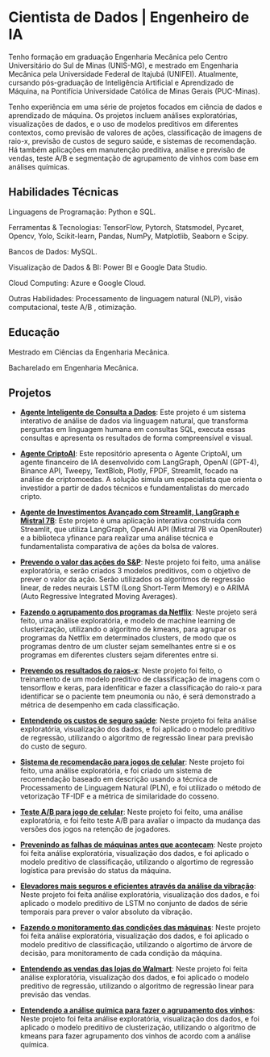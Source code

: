 ## <H1> Cientista de Dados | Engenheiro de IA </H1>

Tenho formação em graduação Engenharia Mecânica pelo Centro Universitário do Sul de Minas (UNIS-MG), e mestrado em Engenharia Mecânica pela Universidade Federal de Itajubá (UNIFEI). Atualmente, cursando pós-graduação de Inteligência Artificial e Aprendizado de Máquina, na Pontifícia Universidade Católica de Minas Gerais (PUC-Minas).

Tenho experiência em uma série de projetos focados em ciência de dados e aprendizado de máquina. Os projetos incluem análises exploratórias, visualizações de dados, e o uso de modelos preditivos em diferentes contextos, como previsão de valores de ações, classificação de imagens de raio-x, previsão de custos de seguro saúde, e sistemas de recomendação. Há também aplicações em manutenção preditiva, análise e previsão de vendas, teste A/B e segmentação de agrupamento de vinhos com base em análises químicas.

## <H2> Habilidades Técnicas </H2> 

Linguagens de Programação: Python e SQL.

Ferramentas & Tecnologias: TensorFlow, Pytorch, Statsmodel, Pycaret, Opencv, Yolo, Scikit-learn, Pandas, NumPy, Matplotlib, Seaborn e Scipy.

Bancos de Dados: MySQL.

Visualização de Dados & BI: Power BI e Google Data Studio.

Cloud Computing: Azure e Google Cloud.

Outras Habilidades: Processamento de linguagem natural (NLP), visão computacional, teste A/B , otimização.

## <H2> Educação </H2>

Mestrado em Ciências da Engenharia Mecânica.

Bacharelado em Engenharia Mecânica.

## <H2> Projetos </H2>

* **[Agente Inteligente de Consulta a Dados](https://github.com/gustavoptavares/agente_nl2sql)**: Este projeto é um sistema interativo de análise de dados via linguagem natural, que transforma perguntas em linguagem humana em consultas SQL, executa essas consultas e apresenta os resultados de forma compreensível e visual.
  
* **[Agente CriptoAI](https://github.com/gustavoptavares/agente_cripto)**: Este repositório apresenta o Agente CriptoAI, um agente financeiro de IA desenvolvido com LangGraph, OpenAI (GPT-4), Binance API, Tweepy, TextBlob, Plotly, FPDF, Streamlit, focado na análise de criptomoedas. A solução simula um especialista que orienta o investidor a partir de dados técnicos e fundamentalistas do mercado cripto.

* **[Agente de Investimentos Avançado com Streamlit, LangGraph e Mistral 7B](https://github.com/gustavoptavares/agente_financeiro)**: Este projeto é uma aplicação interativa construída com Streamlit, que utiliza LangGraph, OpenAI API (Mistral 7B via OpenRouter) e a biblioteca yfinance para realizar uma análise técnica e fundamentalista comparativa de ações da bolsa de valores.

* **[Prevendo o valor das ações do S&P](https://github.com/gustavoptavares/Acoes-Mercado-Financeiro)**: Neste projeto foi feito, uma análise exploratória, e serão criados 3 modelos preditivos, com o objetivo de prever o valor da ação. Serão utilizados os algoritmos de regressão linear, de redes neurais LSTM (Long Short-Term Memory) e o ARIMA (Auto Regressive Integrated Moving Averages).

* **[Fazendo o agrupamento dos programas da Netflix](https://github.com/gustavoptavares/cluster_netflix)**: Neste projeto será feito, uma análise exploratória, e modelo de machine learning de clusterização, utilizando o algoritmo de kmeans, para agrupar os programas da Netflix em determinados clusters, de modo que os programas dentro de um cluster sejam semelhantes entre si e os programas em diferentes clusters sejam diferentes entre si.
  
* **[Prevendo os resultados do raios-x](https://github.com/gustavoptavares/Classificacao-Raio-X)**: Neste projeto foi feito, o treinamento de um modelo preditivo de classificação de imagens com o tensorflow e keras, para idenfiticar e fazer a classificação do raio-x para identificar se o paciente tem pneumonia ou não, é será demonstrado a métrica de desempenho em cada classificação.
  
* **[Entendendo os custos de seguro saúde](https://github.com/gustavoptavares/Seguro-Saude)**: Neste projeto foi feita análise exploratória, visualização dos dados, e foi aplicado o modelo preditivo de regressão, utilizando o algoritmo de regressão linear para previsão do custo de seguro.

* **[Sistema de recomendação para jogos de celular](https://github.com/gustavoptavares/Jogos-de-Celular)**: Neste projeto foi feito, uma análise exploratória, e foi criado um sistema de recomendação baseado em descrição usando a técnica de Processamento de Linguagem Natural (PLN), e foi utilizado o método de vetorização TF-IDF e a métrica de similaridade do cosseno.

* **[Teste A/B para jogo de celular](https://github.com/gustavoptavares/Teste-A-B-Jogo-de-Celular)**: Neste projeto foi feito, uma análise exploratória, e foi feito teste A/B para avaliar o impacto da mudança das versões dos jogos na retenção de jogadores.
 
* **[Prevenindo as falhas de máquinas antes que aconteçam](https://github.com/gustavoptavares/Manutencao-Preditiva-AI4I)**: Neste projeto foi feita análise exploratória, visualização dos dados, e foi aplicado o modelo preditivo de classificação, utilizando o algortimo de regressão logística para previsão do status da máquina.

* **[Elevadores mais seguros e eficientes através da análise da vibração](https://github.com/gustavoptavares/Manutencao-Elevador)**: Neste projeto foi feita análise exploratória, visualização dos dados, e foi aplicado o modelo preditivo de LSTM no conjunto de dados de série temporais para prever o valor absoluto da vibração.

* **[Fazendo o monitoramento das condições das máquinas](https://github.com/gustavoptavares/Monitoramento-AI4I)**: Neste projeto foi feita análise exploratória, visualização dos dados, e foi aplicado o modelo preditivo de classificação, utilizando o algortimo de árvore de decisão, para monitoramento de cada condição da máquina.
  
* **[Entendendo as vendas das lojas do Walmart](https://github.com/gustavoptavares/Walmart-Vendas)**: Neste projeto foi feita análise exploratória, visualização dos dados, e foi aplicado o modelo preditivo de regressão, utilizando o algoritmo de regressão linear para previsão das vendas.

* **[Entendendo a análise química para fazer o agrupamento dos vinhos](https://github.com/gustavoptavares/Vinho)**: Neste projeto foi feita análise exploratória, visualização dos dados, e foi aplicado o modelo preditivo de clusterização, utilizando o algoritmo de kmeans para fazer agrupamento dos vinhos de acordo com a análise química.

